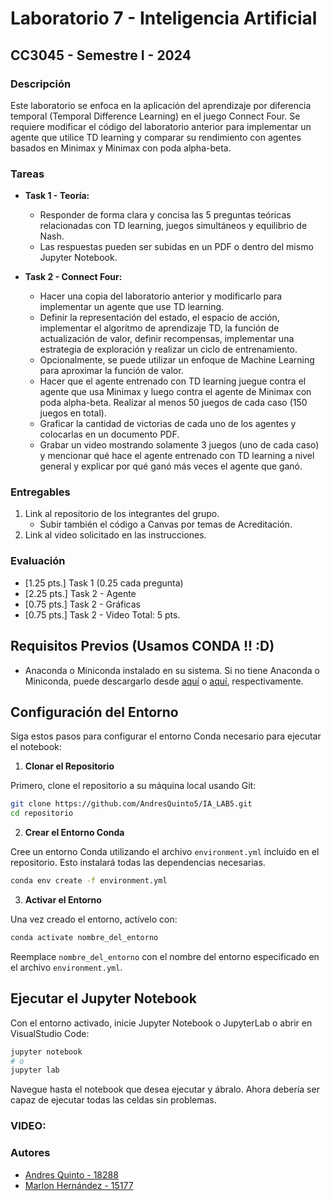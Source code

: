 
# Laboratorio 7 - Inteligencia Artificial
## CC3045 - Semestre I - 2024

### Descripción
Este laboratorio se enfoca en la aplicación del aprendizaje por diferencia temporal (Temporal Difference Learning) en el juego Connect Four. Se requiere modificar el código del laboratorio anterior para implementar un agente que utilice TD learning y comparar su rendimiento con agentes basados en Minimax y Minimax con poda alpha-beta.

### Tareas
- **Task 1 - Teoría:**
  - Responder de forma clara y concisa las 5 preguntas teóricas relacionadas con TD learning, juegos simultáneos y equilibrio de Nash.
  - Las respuestas pueden ser subidas en un PDF o dentro del mismo Jupyter Notebook.

- **Task 2 - Connect Four:**
  - Hacer una copia del laboratorio anterior y modificarlo para implementar un agente que use TD learning.
  - Definir la representación del estado, el espacio de acción, implementar el algoritmo de aprendizaje TD, la función de actualización de valor, definir recompensas, implementar una estrategia de exploración y realizar un ciclo de entrenamiento.
  - Opcionalmente, se puede utilizar un enfoque de Machine Learning para aproximar la función de valor.
  - Hacer que el agente entrenado con TD learning juegue contra el agente que usa Minimax y luego contra el agente de Minimax con poda alpha-beta. Realizar al menos 50 juegos de cada caso (150 juegos en total).
  - Graficar la cantidad de victorias de cada uno de los agentes y colocarlas en un documento PDF.
  - Grabar un video mostrando solamente 3 juegos (uno de cada caso) y mencionar qué hace el agente entrenado con TD learning a nivel general y explicar por qué ganó más veces el agente que ganó.

### Entregables
1. Link al repositorio de los integrantes del grupo.
   - Subir también el código a Canvas por temas de Acreditación.
2. Link al video solicitado en las instrucciones.

### Evaluación
- [1.25 pts.] Task 1 (0.25 cada pregunta)
- [2.25 pts.] Task 2 - Agente
- [0.75 pts.] Task 2 - Gráficas
- [0.75 pts.] Task 2 - Video
Total: 5 pts.

## Requisitos Previos (Usamos CONDA !! :D)

- Anaconda o Miniconda instalado en su sistema. Si no tiene Anaconda o Miniconda, puede descargarlo desde [aquí](https://www.anaconda.com/products/individual) o [aquí](https://docs.conda.io/en/latest/miniconda.html), respectivamente.

## Configuración del Entorno

Siga estos pasos para configurar el entorno Conda necesario para ejecutar el notebook:

1. **Clonar el Repositorio**

Primero, clone el repositorio a su máquina local usando Git:

```bash
git clone https://github.com/AndresQuinto5/IA_LAB5.git
cd repositorio
```

2. **Crear el Entorno Conda**

Cree un entorno Conda utilizando el archivo `environment.yml` incluido en el repositorio. Esto instalará todas las dependencias necesarias.

```bash
conda env create -f environment.yml
```

3. **Activar el Entorno**

Una vez creado el entorno, actívelo con:

```bash
conda activate nombre_del_entorno
```

Reemplace `nombre_del_entorno` con el nombre del entorno especificado en el archivo `environment.yml`.

## Ejecutar el Jupyter Notebook

Con el entorno activado, inicie Jupyter Notebook o JupyterLab o abrir en VisualStudio Code:

```bash
jupyter notebook
# o
jupyter lab
```

Navegue hasta el notebook que desea ejecutar y ábralo. Ahora debería ser capaz de ejecutar todas las celdas sin problemas.

### VIDEO:


### Autores
- [Andres Quinto - 18288](https://github.com/AndresQuinto5)
- [Marlon Hernández - 15177](https://github.com/ivanhez)
